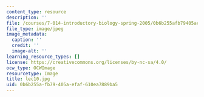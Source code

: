 ```yaml
---
content_type: resource
description: ''
file: /courses/7-014-introductory-biology-spring-2005/0b6b255afb79405aefaf610ea7889ba5_lec10.jpg
file_type: image/jpeg
image_metadata:
  caption: ''
  credit: ''
  image-alt: ''
learning_resource_types: []
license: https://creativecommons.org/licenses/by-nc-sa/4.0/
ocw_type: OCWImage
resourcetype: Image
title: lec10.jpg
uid: 0b6b255a-fb79-405a-efaf-610ea7889ba5
---
```

